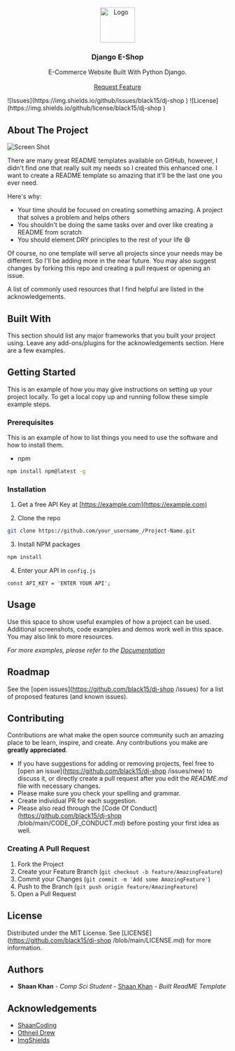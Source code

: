 <br/>
<p align="center">
  <a href="https://github.com/black15/dj-shop ">
    <img src="https://dotmobo.github.io/images/djangopony.png" alt="Logo" width="80" height="80">
  </a>

  <h3 align="center">Django E-Shop</h3>

  <p align="center">
    E-Commerce Website Built With Python Django. 
    <br/>
    <br/>
    <a href="https://github.com/black15/dj-shop /issues">Request Feature</a>
  </p>
</p>
<!--
![Downloads](https://img.shields.io/github/downloads/black15/dj-shop /total) 
![Contributors](https://img.shields.io/github/contributors/black15/dj-shop ?color=dark-green) 
-->
![Issues](https://img.shields.io/github/issues/black15/dj-shop ) 
![License](https://img.shields.io/github/license/black15/dj-shop ) 

## About The Project

![Screen Shot](images/screenshot.png)

There are many great README templates available on GitHub, however, I didn't find one that really suit my needs so I created this enhanced one. I want to create a README template so amazing that it'll be the last one you ever need.

Here's why:

* Your time should be focused on creating something amazing. A project that solves a problem and helps others
* You shouldn't be doing the same tasks over and over like creating a README from scratch
* You should element DRY principles to the rest of your life :smile:

Of course, no one template will serve all projects since your needs may be different. So I'll be adding more in the near future. You may also suggest changes by forking this repo and creating a pull request or opening an issue.

A list of commonly used resources that I find helpful are listed in the acknowledgements.

## Built With

This section should list any major frameworks that you built your project using. Leave any add-ons/plugins for the acknowledgements section. Here are a few examples.

## Getting Started

This is an example of how you may give instructions on setting up your project locally.
To get a local copy up and running follow these simple example steps.

### Prerequisites

This is an example of how to list things you need to use the software and how to install them.

* npm

```sh
npm install npm@latest -g
```

### Installation

1. Get a free API Key at [https://example.com](https://example.com)

2. Clone the repo

```sh
git clone https://github.com/your_username_/Project-Name.git
```

3. Install NPM packages

```sh
npm install
```

4. Enter your API in `config.js`

```JS
const API_KEY = 'ENTER YOUR API';
```

## Usage

Use this space to show useful examples of how a project can be used. Additional screenshots, code examples and demos work well in this space. You may also link to more resources.

_For more examples, please refer to the [Documentation](https://example.com)_

## Roadmap

See the [open issues](https://github.com/black15/dj-shop /issues) for a list of proposed features (and known issues).

## Contributing

Contributions are what make the open source community such an amazing place to be learn, inspire, and create. Any contributions you make are **greatly appreciated**.
* If you have suggestions for adding or removing projects, feel free to [open an issue](https://github.com/black15/dj-shop /issues/new) to discuss it, or directly create a pull request after you edit the *README.md* file with necessary changes.
* Please make sure you check your spelling and grammar.
* Create individual PR for each suggestion.
* Please also read through the [Code Of Conduct](https://github.com/black15/dj-shop /blob/main/CODE_OF_CONDUCT.md) before posting your first idea as well.

### Creating A Pull Request

1. Fork the Project
2. Create your Feature Branch (`git checkout -b feature/AmazingFeature`)
3. Commit your Changes (`git commit -m 'Add some AmazingFeature'`)
4. Push to the Branch (`git push origin feature/AmazingFeature`)
5. Open a Pull Request

## License

Distributed under the MIT License. See [LICENSE](https://github.com/black15/dj-shop /blob/main/LICENSE.md) for more information.

## Authors

* **Shaan Khan** - *Comp Sci Student* - [Shaan Khan](https://github.com/ShaanCoding/) - *Built ReadME Template*

## Acknowledgements

* [ShaanCoding](https://github.com/ShaanCoding/)
* [Othneil Drew](https://github.com/othneildrew/Best-README-Template)
* [ImgShields](https://shields.io/)
